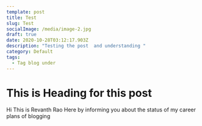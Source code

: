 ```yaml
---
template: post
title: Test
slug: Test
socialImage: /media/image-2.jpg
draft: true
date: 2020-10-28T03:12:17.903Z
description: "Testing the post  and understanding "
category: Default
tags:
  - Tag blog under
---
```

# This is Heading for this post
Hi This is Revanth Rao Here by informing you about the status of my career plans of blogging